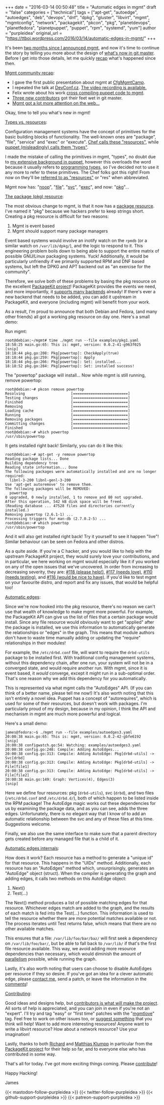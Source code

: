 +++
date = "2016-03-14 00:50:48"
title = "Automatic edges in mgmt"
draft = "false"
categories = ["technical"]
tags = ["apt-get", "autoedge", "autoedges", "deb", "devops", "dnf", "dpkg", "gluster", "libvirt", "mgmt", "mgmtconfig", "network", "packagekit", "pkcon", "pkg", "planetdevops", "planetfedora", "planetpuppet", "puppet", "rpm", "systemd", "yum"]
author = "purpleidea"
original_url = "https://ttboj.wordpress.com/2016/03/14/automatic-edges-in-mgmt/"
+++

It's been <a href="/blog/2016/01/18/next-generation-configuration-mgmt/">two months since I announced mgmt</a>, and now it's time to continue the story by telling you more about the design of <a href="https://github.com/purpleidea/mgmt/">what's now in git master</a>. Before I get into those details, let me quickly <a href="https://www.youtube.com/watch?v=M4vqr3_ROIk&t=748&html5=1">recap</a> what's happened since then.

<span style="text-decoration:underline;">Mgmt community recap</span>:

<ul>
    <li>I gave the first public presentation about mgmt at <a href="http://cfgmgmtcamp.eu/schedule/speakers/JamesShubin.html">CfgMgmtCamp</a>.</li>
    <li>I repeated the talk at <a href="https://devconfcz2016.sched.org/event/5m14/next-generation-config-mgmt">DevConf.cz</a>. <a href="https://www.youtube.com/watch?v=GVhpPF0j-iE&html5=1">The video recording is available.</a></li>
    <li>Felix wrote about his work <a href="https://ffrank.github.io/features/2016/02/18/from-catalog-to-mgmt/">cross compiling puppet code to mgmt</a>.</li>
    <li><a href="https://github.com/purpleidea/mgmt/graphs/contributors">Three new contributors</a> got their feet wet in git master.</li>
    <li><a href="https://github.com/purpleidea/mgmt/#on-the-web">Mgmt got a lot more attention on the web...</a></li>
</ul>

Okay, time to tell you what's new in mgmt!

<span style="text-decoration:underline;">Types vs. resources</span>:

Configuration management systems have the concept of primitives for the basic building blocks of functionality. The well-known ones are "package", "file", "service" and "exec" or "execute". <a href="https://docs.chef.io/resource.html">Chef calls these "resources"</a>, while <a href="https://docs.puppetlabs.com/puppet/latest/reference/type.html">puppet (misleadingly) calls them "types"</a>.

I made the mistake of calling the primitives in mgmt, "types", no doubt due to <a href="/tags/puppet/">my extensive background in puppet</a>, however this overloads the word because it usually refers to <a href="https://en.wikipedia.org/wiki/Type_system">programming types</a>, so I've decided not to use it any more to refer to these primitives. The Chef folks got this right! From now on they'll be <a href="https://github.com/purpleidea/mgmt/commit/3a8538437743d2151c73c108f75a93d6f1fbff17">referred to as "resources"</a> or "res" when abbreviated.

Mgmt now has: "<a href="https://github.com/purpleidea/mgmt/blob/master/resources.go#L18">noop</a>", "<a href="https://github.com/purpleidea/mgmt/blob/master/file.go#L18">file</a>", "<a href="https://github.com/purpleidea/mgmt/blob/master/svc.go#L18">svc</a>", "<a href="https://github.com/purpleidea/mgmt/blob/master/exec.go#L18">exec</a>", and now: "<a href="https://github.com/purpleidea/mgmt/blob/master/pkg.go#L18">pkg</a>"...

<span style="text-decoration:underline;">The package (pkg) resource</span>:

The most obvious change to mgmt, is that it now has a <a href="https://github.com/purpleidea/mgmt/commit/3b5678dd91945427b0fb8a86992c7d9117819ff6">package resource</a>. I've named it "pkg" because we hackers prefer to keep strings short. Creating a pkg resource is difficult for two reasons:

<ol>
    <li>Mgmt is event based</li>
    <li>Mgmt should support many package managers</li>
</ol>

Event based systems would involve an inotify watch on the <code>rpmdb</code> (or a similar watch on <code>/var/lib/dpkg/</code>), and the logic to respond to it. This engineering problem boils down to being able to support the entire matrix of possible GNU/Linux packaging systems. Yuck! Additionally, it would be particularly unfriendly if we primarily supported RPM and DNF based systems, but left the DPKG and APT backend out as "an exercise for the community".

Therefore, we solve both of these problems by basing the pkg resource on the excellent <a href="https://www.freedesktop.org/software/PackageKit/">PackageKit project</a>! PackageKit provides the events we need, and more importantly, it <a href="https://www.freedesktop.org/software/PackageKit/pk-matrix.html">supports many backends</a> already! If there's ever a new backend that needs to be added, you can add it upstream in PackageKit, and everyone (including mgmt) will benefit from your work.

As a result, I'm proud to announce that both Debian and Fedora, (and many other friends) all got a working pkg resource on day one. Here's a small demo:

Run mgmt:

```
root@debian:~/mgmt# time ./mgmt run --file examples/pkg1.yaml 
18:58:25 main.go:65: This is: mgmt, version: 0.0.2-41-g963f025
[snip]
18:18:44 pkg.go:208: Pkg[powertop]: CheckApply(true)
18:18:44 pkg.go:259: Pkg[powertop]: Apply
18:18:44 pkg.go:266: Pkg[powertop]: Set: installed...
18:18:52 pkg.go:284: Pkg[powertop]: Set: installed success!
```
The "powertop" package will install... Now while mgmt is still running, remove powertop:

```
root@debian:~# pkcon remove powertop
Resolving                     [=========================]         
Testing changes               [=========================]         
Finished                      [=========================]         
Removing                      [=========================]         
Loading cache                 [=========================]         
Running                       [=========================]         
Removing packages             [=========================]         
Committing changes            [=========================]         
Finished                      [=========================]         
root@debian:~# which powertop
/usr/sbin/powertop
```
It gets installed right back! Similarly, you can do it like this:

```
root@debian:~# apt-get -y remove powertop
Reading package lists... Done
Building dependency tree       
Reading state information... Done
The following packages were automatically installed and are no longer required:
  libnl-3-200 libnl-genl-3-200
Use 'apt-get autoremove' to remove them.
The following packages will be REMOVED:
  powertop
0 upgraded, 0 newly installed, 1 to remove and 80 not upgraded.
After this operation, 542 kB disk space will be freed.
(Reading database ... 47528 files and directories currently installed.)
Removing powertop (2.6.1-1) ...
Processing triggers for man-db (2.7.0.2-5) ...
root@debian:~# which powertop
/usr/sbin/powertop
```
And it will also get installed right back! Try it yourself to see it happen "live"! Similar behaviour can be seen on Fedora and other distros.

As a quite aside. If you're a C hacker, and you would like to help with the upstream PackageKit project, they would surely love your contributions, and in particular, we here working on mgmt would especially like it if you worked on any of the open issues that we've uncovered. In order from increasing to decreasing severity, they are: <a href="https://github.com/hughsie/PackageKit/issues/118">#118 (please help!)</a>, <a href="https://github.com/hughsie/PackageKit/issues/117">#117 (needs love)</a>, <a href="https://github.com/hughsie/PackageKit/issues/110">#110 (needs testing)</a>, and <a href="https://github.com/hughsie/PackageKit/issues/116">#116 (would be nice to have)</a>. If you'd like to test mgmt on your favourite distro, and report and fix any issues, that would be helpful too!

<span style="text-decoration:underline;">Automatic edges</span>:

Since we're now hooked into the pkg resource, there's no reason we can't use that wealth of knowledge to make mgmt more powerful. For example, the PackageKit API can give us the list of files that a certain package would install. Since any file resource would obviously want to get "applied" after the package is installed, we use this information to automatically generate the relationships or "edges" in the graph. This means that module authors don't have to waste time manually adding or updating the "require" relationships in their modules!

For example, the <code>/etc/drbd.conf</code> file, will want to require the <code>drbd-utils</code> package to be installed first. With traditional config management systems, without this dependency chain, after one run, your system will not be in a converged state, and would require another run. With mgmt, since it is event based, it <em>would</em> converge, except it might run in a sub-optimal order. That's one reason why we add this dependency for you automatically.

This is represented via what mgmt calls the "AutoEdges" API. (If you can think of a better name, please tell me now!) It's also worth noting that this isn't entirely a novel idea. Puppet has a concept of "autorequires", which is used for some of their resources, but doesn't work with packages. I'm particularly proud of my design, because in my opinion, I think the API and mechanism in mgmt are much more powerful and logical.

Here's a small demo:

```
james@fedora:~$ ./mgmt run --file examples/autoedges3.yaml 
20:00:38 main.go:65: This is: mgmt, version: 0.0.2-42-gbfe6192
[snip]
20:00:38 configwatch.go:54: Watching: examples/autoedges3.yaml
20:00:38 config.go:248: Compile: Adding AutoEdges...
20:00:38 config.go:313: Compile: Adding AutoEdge: Pkg[drbd-utils] -> Svc[drbd]
20:00:38 config.go:313: Compile: Adding AutoEdge: Pkg[drbd-utils] -> File[file1]
20:00:38 config.go:313: Compile: Adding AutoEdge: Pkg[drbd-utils] -> File[file2]
20:00:38 main.go:149: Graph: Vertices(4), Edges(3)
[snip]
```
Here we define four resources: pkg (<code>drbd-utils</code>), svc (<code>drbd</code>), and two files (<code>/etc/drbd.conf</code> and <code>/etc/drbd.d/</code>), both of which happen to be listed inside the RPM package! The AutoEdge magic works out these dependencies for us by examining the package data, and as you can see, adds the three edges. Unfortunately, there is no elegant way that I know of to add an automatic relationship between the svc and any of these files at this time. Suggestions welcome.

Finally, we also use the same interface to make sure that a parent directory gets created before any managed file that is a child of it.

<span style="text-decoration:underline;">Automatic edges internals</span>:

How does it work? Each resource has a method to generate a "unique id" for that resource. This happens in the "UIDs" method. Additionally, each resource has an "AutoEdges" method which, unsurprisingly, generates an "AutoEdge" object (struct). When the compiler is generating the graph and adding edges, it calls two methods on this AutoEdge object:

<ol>
    <li>Next()</li>
    <li>Test(...)</li>
</ol>

The Next() method produces a list of possible matching edges for that resource. Whichever edges match are added to the graph, and the results of each match is fed into the Test(...) function. This information is used to tell the resource whether there are more potential matches available or not. The process iterates until Test returns false, which means that there are no other available matches.

This ensures that a file: <code>/var/lib/foo/bar/baz/</code> will first seek a dependency on <code>/var/lib/foo/bar/</code>, but be able to fall back to <code>/var/lib/</code> if that's the first file resource available. This way, we avoid adding more resource dependencies than necessary, which would diminish the amount of <a href="/blog/2016/01/18/next-generation-configuration-mgmt/">parallelism</a> possible, while running the graph.

Lastly, it's also worth noting that users can choose to disable AutoEdges per resource if they so desire. If you've got an idea for a clever automatic edge, please <a href="/contact/">contact me</a>, send a patch, or leave the information in the <a href="#comments">comments</a>!

<span style="text-decoration:underline;">Contributing</span>:

Good ideas and designs help, but <a href="https://web.libera.chat/?channels=#mgmtconfig">contributors is what will make the project</a>. All sorts of help is appreciated, and you can join in even if you're not an "expert". I'll try and tag "easy" or "first time" patches with the "<a href="https://github.com/purpleidea/mgmt/labels/mgmtlove">mgmtlove</a>" tag. Feel free to work on other issues too, or <a href="https://github.com/purpleidea/mgmt/issues/">suggest something</a> that you think will help! Want to add more interesting resources! Anyone want to write a libvirt resource? How about a network resource? Use your imagination!

Lastly, thanks to both <a href="https://github.com/hughsie/">Richard</a> and <a href="https://github.com/ximion/">Matthias Klumpp</a> in particular from the <a href="https://github.com/hughsie/PackageKit/">PackageKit project</a> for their help so far, and to everyone else who has contributed in some way.

That's all for today. I've got more exciting things coming. Please <a href="https://github.com/purpleidea/mgmt/">contribute</a>!

Happy Hacking!

James

{{< mastodon-follow-purpleidea >}}
{{< twitter-follow-purpleidea >}}
{{< github-support-purpleidea >}}
{{< patreon-support-purpleidea >}}
